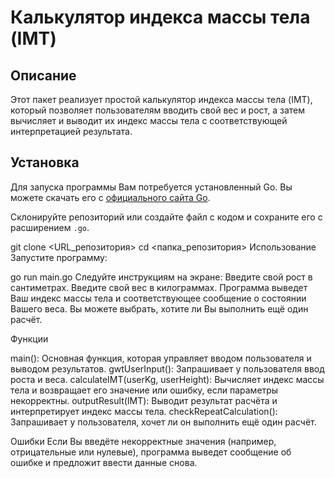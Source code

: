 # Калькулятор индекса массы тела (IMT)

## Описание

Этот пакет реализует простой калькулятор индекса массы тела (IMT), который позволяет пользователям вводить свой вес и рост, а затем вычисляет и выводит их индекс массы тела с соответствующей интерпретацией результата.

## Установка

Для запуска программы Вам потребуется установленный Go. Вы можете скачать его с [официального сайта Go](https://golang.org/dl/).

Склонируйте репозиторий или создайте файл с кодом и сохраните его с расширением `.go`.


git clone <URL_репозитория>
cd <папка_репозитория>
Использование
Запустите программу:

go run main.go
Следуйте инструкциям на экране:
Введите свой рост в сантиметрах.
Введите свой вес в килограммах.
Программа выведет Ваш индекс массы тела и соответствующее сообщение о состоянии Вашего веса.
Вы можете выбрать, хотите ли Вы выполнить ещё один расчёт.

Функции

main(): Основная функция, которая управляет вводом пользователя и выводом результатов.
gwtUserInput(): Запрашивает у пользователя ввод роста и веса.
calculateIMT(userKg, userHeight): Вычисляет индекс массы тела и возвращает его значение или ошибку, если параметры некорректны.
outputResult(IMT): Выводит результат расчёта и интерпретирует индекс массы тела.
checkRepeatCalculation(): Запрашивает у пользователя, хочет ли он выполнить ещё один расчёт.

Ошибки
Если Вы введёте некорректные значения (например, отрицательные или нулевые), программа выведет сообщение об ошибке и предложит ввести данные снова.


